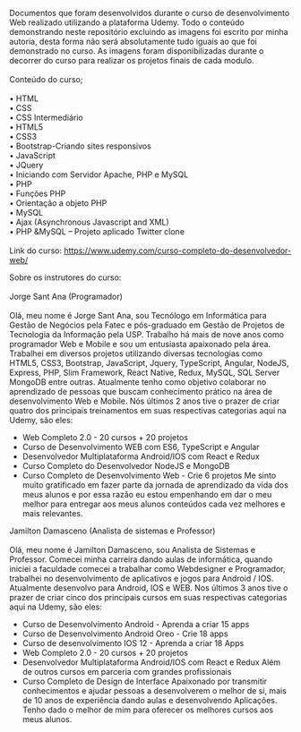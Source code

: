 Documentos que foram desenvolvidos durante o curso de desenvolvimento Web realizado utilizando a plataforma Udemy. 
Todo o conteúdo demonstrando neste repositório excluindo as imagens foi escrito por minha autoria, desta forma não será absolutamente tudo iguais ao que foi demonstrado no curso. 
As imagens foram disponibilizadas durante o decorrer do curso para realizar os projetos finais de cada modulo. <br><br>
Conteúdo do curso;<br><br>
•	HTML<br>
•	CSS<br>
•	CSS Intermediário<br>
•	HTML5<br>
•	CSS3<br>
•	Bootstrap-Criando sites responsivos<br>
•	JavaScript<br>
•	JQuery<br>
•	Iniciando com Servidor Apache, PHP e MySQL<br>
•	PHP<br>
•	Funções PHP<br>
•	Orientação a objeto PHP<br>
•	MySQL<br>
•	Ajax (Asynchronous Javascript and XML)<br>
•	PHP &MySQL – Projeto aplicado Twitter clone<br><br>
Link do curso: https://www.udemy.com/curso-completo-do-desenvolvedor-web/

Sobre os instrutores do curso:<br><br>
Jorge Sant Ana (Programador)<br><br>
Olá, meu nome é Jorge Sant Ana, sou Tecnólogo em Informática para Gestão de Negócios pela Fatec e pós-graduado em Gestão de Projetos de Tecnologia da Informação pela USP. 
Trabalho há mais de nove anos como programador Web e Mobile e sou um entusiasta apaixonado pela área. 
Trabalhei em diversos projetos utilizando diversas tecnologias como HTML5, CSS3, Bootstrap, JavaScript, Jquery, TypeScript, Angular, NodeJS, Express, PHP, Slim Framework, React Native, Redux, MySQL, SQL Server MongoDB entre outras.
Atualmente tenho como objetivo colaborar no aprendizado de pessoas que buscam conhecimento prático na área de desenvolvimento Web e Mobile. Nós últimos 2 anos tive o prazer de criar quatro dos principais treinamentos em suas respectivas categorias aqui na Udemy, são eles:
- Web Completo 2.0 - 20 cursos + 20 projetos
- Curso de Desenvolvimento WEB com ES6, TypeScript e Angular
- Desenvolvedor Multiplataforma Android/IOS com React e Redux
- Curso Completo do Desenvolvedor NodeJS e MongoDB
- Curso Completo de Desenvolvimento Web - Crie 6 projetos
Me sinto muito gratificado em fazer parte da jornada de aprendizado da vida dos meus alunos e por essa razão eu estou empenhando em dar o meu melhor para entregar aos meus alunos conteúdos cada vez melhores e mais relevantes.<br>

Jamilton Damasceno (Analista de sistemas e Professor)<br><br>
Olá, meu nome é Jamilton Damasceno, sou Analista de Sistemas e Professor. 
Comecei minha carreira dando aulas de informática, quando iniciei a faculdade comecei a trabalhar como Webdesigner e Programador, trabalhei no desenvolvimento de aplicativos e jogos para Android / IOS. 
Atualmente desenvolvo para Android, IOS e WEB.
Nos últimos 3 anos tive o prazer de criar cinco dos principais cursos em suas respectivas categorias aqui na Udemy, são eles:
- Curso de Desenvolvimento Android - Aprenda a criar 15 apps
- Curso de Desenvolvimento Android Oreo - Crie 18 apps
- Curso de desenvolvimento IOS 12 - Aprenda a criar 18 Apps
- Web Completo 2.0 - 20 cursos + 20 projetos
- Desenvolvedor Multiplataforma Android/IOS com React e Redux
Além de outros cursos em parceria com grandes profissionais
- Curso Completo de Design de Interface
Apaixonado por transmitir conhecimentos e ajudar pessoas a desenvolverem o melhor de si, mais de 10 anos de experiência dando aulas e desenvolvendo Aplicações.
Tenho dado o melhor de mim para oferecer os melhores cursos aos meus alunos.
